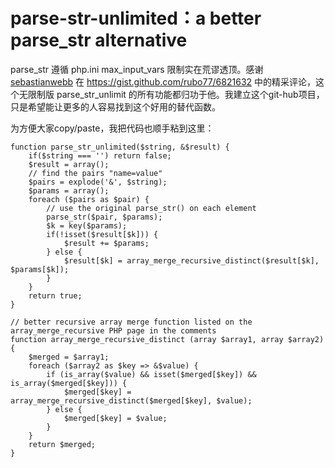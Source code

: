 # parse-str-unlimited：a better parse_str alternative

parse_str 遵循 php.ini max_input_vars 限制实在荒谬透顶。感谢 [sebastianwebb](https://gist.github.com/sebastianwebb) 在 <https://gist.github.com/rubo77/6821632> 中的精采评论，这个无限制版 parse_str_unlimit 的所有功能都归功于他。我建立这个git-hub项目，只是希望能让更多的人容易找到这个好用的替代函数。

为方便大家copy/paste，我把代码也顺手粘到这里：

    function parse_str_unlimited($string, &$result) {
        if($string === '') return false;
        $result = array();
        // find the pairs "name=value"
        $pairs = explode('&', $string);
        $params = array();
        foreach ($pairs as $pair) {
            // use the original parse_str() on each element
            parse_str($pair, $params);
            $k = key($params);
            if(!isset($result[$k])) {
                $result += $params;
            } else {
                $result[$k] = array_merge_recursive_distinct($result[$k], $params[$k]);
            }
        }
        return true;
    }

    // better recursive array merge function listed on the array_merge_recursive PHP page in the comments
    function array_merge_recursive_distinct (array $array1, array $array2) {
        $merged = $array1;
        foreach ($array2 as $key => &$value) {
            if (is_array($value) && isset($merged[$key]) && is_array($merged[$key])) {
                $merged[$key] = array_merge_recursive_distinct($merged[$key], $value);
            } else {
                $merged[$key] = $value;
            }
        }
        return $merged;
    }

